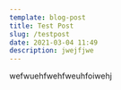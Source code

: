```yaml
---
template: blog-post
title: Test Post
slug: /testpost
date: 2021-03-04 11:49
description: jwejfjwe
---
```

wefwuehfwehfweuhfoiwehj